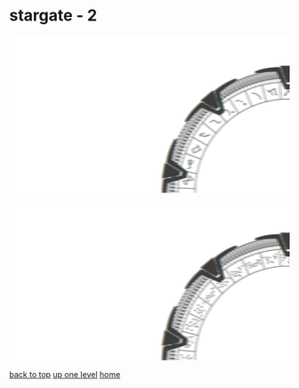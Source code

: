 # stargate - 2
[![stargate_milkyway.png](/terminal/chromatic%20aberration/big/stargate/stargate_milkyway.png "stargate_milkyway.png")](https://raw.githubusercontent.com/buckmanc/wallpapers/main/terminal/chromatic%20aberration/big/stargate/stargate_milkyway.png)

[![stargate_pegasus.png](/terminal/chromatic%20aberration/big/stargate/stargate_pegasus.png "stargate_pegasus.png")](https://raw.githubusercontent.com/buckmanc/wallpapers/main/terminal/chromatic%20aberration/big/stargate/stargate_pegasus.png)



[back to top](#)
[up one level](/terminal/chromatic%20aberration/big/README.MD)
[home](/)

